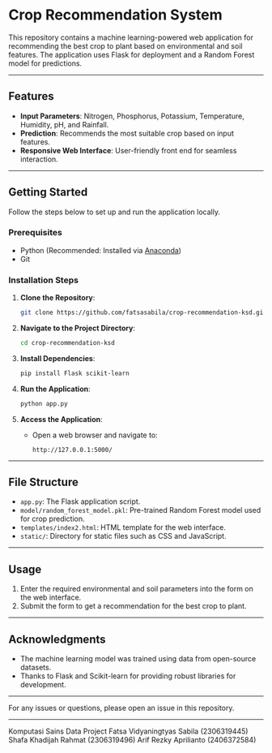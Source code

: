 # Crop Recommendation System

This repository contains a machine learning-powered web application for recommending the best crop to plant based on environmental and soil features. The application uses Flask for deployment and a Random Forest model for predictions.

---

## Features
- **Input Parameters**: Nitrogen, Phosphorus, Potassium, Temperature, Humidity, pH, and Rainfall.
- **Prediction**: Recommends the most suitable crop based on input features.
- **Responsive Web Interface**: User-friendly front end for seamless interaction.

---

## Getting Started

Follow the steps below to set up and run the application locally.

### Prerequisites
- Python (Recommended: Installed via [Anaconda](https://www.anaconda.com/products/distribution))
- Git

### Installation Steps

1. **Clone the Repository**:
   ```bash
   git clone https://github.com/fatsasabila/crop-recommendation-ksd.git
   ```

2. **Navigate to the Project Directory**:
   ```bash
   cd crop-recommendation-ksd
   ```

3. **Install Dependencies**:
   ```bash
   pip install Flask scikit-learn
   ```

4. **Run the Application**:
   ```bash
   python app.py
   ```

5. **Access the Application**:
   - Open a web browser and navigate to:
     ```
     http://127.0.0.1:5000/
     ```

---

## File Structure

- `app.py`: The Flask application script.
- `model/random_forest_model.pkl`: Pre-trained Random Forest model used for crop prediction.
- `templates/index2.html`: HTML template for the web interface.
- `static/`: Directory for static files such as CSS and JavaScript.

---

## Usage
1. Enter the required environmental and soil parameters into the form on the web interface.
2. Submit the form to get a recommendation for the best crop to plant.

---

## Acknowledgments
- The machine learning model was trained using data from open-source datasets.
- Thanks to Flask and Scikit-learn for providing robust libraries for development.

---

For any issues or questions, please open an issue in this repository.

---
Komputasi Sains Data Project
Fatsa Vidyaningtyas Sabila (2306319445)
Shafa Khadijah Rahmat (2306319496)
Arif Rezky Aprilianto (2406372584)

